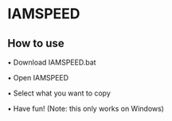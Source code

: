 # IAMSPEED
## How to use
• Download IAMSPEED.bat

• Open IAMSPEED

• Select what you want to copy

• Have fun! (Note: this only works on Windows)
